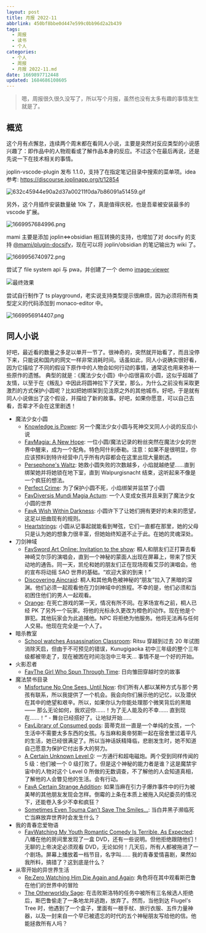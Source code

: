 ```yaml
---
layout: post
title: 月报 2022-11
abbrlink: 450bf8bbe0d447e599c0bb96d2a2b439
tags:
  - 周报
  - 读书
  - 个人
categories:
  - 个人
  - 周报
  - 月报 2022-11.md
date: 1669897712448
updated: 1684686108605
---
```


> 嗯，周报很久很久没写了，所以写个月报，虽然也没有太多有趣的事情发生就是了。

## 概览

这个月有点懈怠，连续两个周末都在看同人小说，主要是突然对反应类型的小说感兴趣了：即作品中的人物观看或了解作品本身的反应。不过这个在最后再说，还是先说一下在技术相关的事情。

joplin-vscode-plugin 发布 1.1.0，支持了在指定笔记目录中搜索的菜单项。idea 参考: <https://discourse.joplinapp.org/t/12854>

![632c45944e90a2d37a00211f0da7b86091a51459.gif](/resources/5c75dbca68964c418b1871ec6846446a.gif)

另外，这个月插件安装数量破 10k 了，真是值得庆祝，也是吾辈被安装最多的 vscode 扩展。

![1669957684996.png](/resources/d87e29b824244374a56ed85a113040a7.png)

mami 主要是添加 joplin<=>obsidian 相互转换的支持，也增加了对 docsify 的支持 [@mami/plugin-docsify](https://www.npmjs.com/package/@mami/plugin-docsify)，现在可以将 joplin/obsidian 的笔记输出为 wiki 了。

![1669956740972.png](/resources/e24f12ebdd9648678f739dacb5774bdf.png)

尝试了 file system api 与 pwa，并创建了一个 demo [image-viewer](https://image-viewer.rxliuli.com/)

![最终效果](https://github.com/rxliuli/image-viewer/raw/master/docs/demo.gif)

尝试自行制作了 ts playground，老实说支持类型提示很麻烦，因为必须将所有类型定义的代码添加到 monaco-editor 中。

![1669956914407.png](/resources/9d65c31166db43d5a7faba19a753a880.png)

## 同人小说

好吧，最近看的数量之多足以单开一节了。很神奇的，突然就开始看了，而且没停下来，只能说和国内的网文一样非常消耗时间。话虽如此，同人小说确实很好看，因为它描绘了不同的假设下原作中的人物会如何行动的事情，通常这也用来弥补一些原作的遗憾。
典型的就是：《魔法少女小圆》中小焰很喜欢小圆，这似乎超越了友情，以至于在《叛乱》中因此将圆神拉下了天堂，那么，为什么之前没有采取更激烈的方式保护小圆呢？比如把她绑架到见泷原之外的其他城市。好吧，于是就有同人小说做出了这个假设，并描绘了新的故事。好吧，如果你愿意，可以自己去看，吾辈才不会在这里剧透！

- 魔法少女小圆
  - [Knowledge is Power](https://archiveofourown.org/works/31263467/): 另一个魔法少女小圆与死神交叉同人小说的反应小说
  - [FavMagia: A New Hope](https://www.fanfiction.net/s/13942972/): 一位小圆/魔法记录的粉丝突然在魔法少女的世界中醒来，成为一个配角。特色阿什利泰勒。注意：如果不是很明显，你应该预料到特许经营中几乎所有内容都会在这里出现大量剧透。
  - [Persephone's Waltz](https://archiveofourown.org/works/577310/): 她救小圆失败的次数越多，小焰就越绝望……直到绑架她并将她锁在地下室，直到 Walpurgisnacht 结束，这听起来不像是一个疯狂的想法。
  - [Perfect Crime](https://www.fanfiction.net/s/11339239/): 为了保护小圆不死，小焰绑架并监禁了小圆
  - [FavDiversis Mundi Magia Actum](https://www.fanfiction.net/s/13409084/): 一个人变成女孩并且来到了魔法少女小圆的世界
  - [FavA Wish Within Darkness](https://www.fanfiction.net/s/11551156/): 小圆许下了让她们拥有更好的未来的愿望，这足以扭曲现有的规则。
  - [Heartstrings](https://archiveofourown.org/works/32241079/): 小圆从记事起就能看到琴弦，它们一直都在那里，她的父母只是认为她的想象力很丰富，但她始终知道不止于此。在她的灵魂深处。
- 刀剑神域
  - [FavSword Art Online: Invitation to the show](https://www.fanfiction.net/s/13114758/): 桐人和朋友们正打算去看神崎艾尔莎的演唱会，直到一个神秘的蒙面人出现在屏幕上，带来了惊天动地的通告。同一天，凯伦和她的朋友们正在现场观看艾莎的演唱会。他的宣布将动摇 SAO 世界的基础。“欢迎大家的到来！”
  - [Discovering Aincraid](https://archiveofourown.org/works/4097260/): 桐人和其他角色被神秘的“朋友”拉入了黑暗的深渊。他们必须一起观看他在刀剑神域中的旅程。不幸的是，他们必须和当初困住他们的男人一起观看。
  - [Orange](https://archiveofourown.org/works/22026883/): 在死亡游戏的第一天，情况有所不同。在茅场宣布之前，桐人已经 PK 了另外一个玩家。将他的光标永久更改为橙色的动作。现在他是个罪犯。其他玩家会为此追捕他。NPC 将拒绝为他服务。他将无法再与任何人交易。他现在完全是一个人了。
- 暗杀教室
  - [School watches Assassination Classroom](https://archiveofourown.org/works/24225712/): Ritsu 穿越到过去 20 年试图消除天启，但由于不可预见的错误，Kunugigaoka 初中三年级的整个三年级都被带走了，现在被困在时间泡泡中三年天... 事情不是一个好的开始。
- 火影忍者
  - [FavThe Girl Who Spun Through Time](https://www.fanfiction.net/s/10474631/): 日向雏田穿越时空的故事
- 魔法禁书目录
  - [Misfortune No One Sees, Until Now](https://www.fanfiction.net/s/13538042/): 你们所有人都以某种方式与那个男孩有联系，所以我提供了一个机会。我会向你们展示他的记忆，以及潜伏在其中的绝望和艰辛。所以，如果你认为你能处理那个微笑背后的黑暗 —— 那么无论如何，我欢迎你……！为了无人能及的不幸…… 直到现在……！” - 舞台已经搭好了。让地狱开始......
  - [FavLibrary of Consumed gods](https://www.fanfiction.net/s/13776469/): 茵蒂克丝一直是一个单纯的女孩，一个生活中不需要太多东西的女孩。与当麻和奥帝努斯一起在宿舍里过着平凡的生活，她已经很满足了。所以当神话妖精降临，悲剧发生时，她不知道自己愿意为保护它付出多大的努力。
  - [A Certain Unknown Level 0](https://www.fanfiction.net/s/8918264/): 一方通行和超电磁炮。两个受到同样传闻的 5 级：他们被一个 0 级打败了。但是这个神秘的能力者是谁？这是魔禁宇宙中的人物对这个 Level 0 所做的无数调查，不了解他的人会知道真相，了解他的人会瞥见他的生活。会有行动。
  - [FavA Certain Strange Addition](https://www.fanfiction.net/s/12696204/): 如果当麻在引力子爆炸事件中的行为被美琴的其他朋友发现会怎样。倒霉的上条在本质上被拖入风纪委员的情况下，还能卷入多少不幸和疯狂？
  - [Sometimes Even Touma Can’t Save The Smiles…](https://archiveofourown.org/works/25020067/): 当白井黑子濒临死亡当麻放弃世界时会发生什么？
- 我的青春恋爱物语
  - [FavWatching My Youth Romantic Comedy Is Terrible, As Expected](https://www.fanfiction.net/s/13897216/): 八幡在他的房间里发现了一盒 DVD，还有一些说明。但他拒绝跟随他们！无聊的上帝决定必须观看 DVD，无论如何！几天后，所有人都被拖进了一个剧场。屏幕上播放着一档节目，名字叫…… 我的青春爱情喜剧，果然如我所料，搞错了？这到底是什么？
- 从零开始的异世界生活
  - [Re:Zero Watching Him Die Again and Again](https://archiveofourown.org/works/27548665/): 角色将在其中观看斯巴鲁在他们的世界中的冒险
  - [The Otherworldly Sage](https://archiveofourown.org/works/35089096/): 在击败斯洛特的任务中被所有三名候选人拒绝后，斯巴鲁偷走了一条地龙并逃跑，放弃了。然而，当他到达 Flugel's Tree 时，他遇到了一个盒子，里面有一根手杖、旅行衣服、五件力量神器，以及一封来自一个早已被遗忘的时代的五个神秘朋友写给他的信。他能拯救所有人吗？
